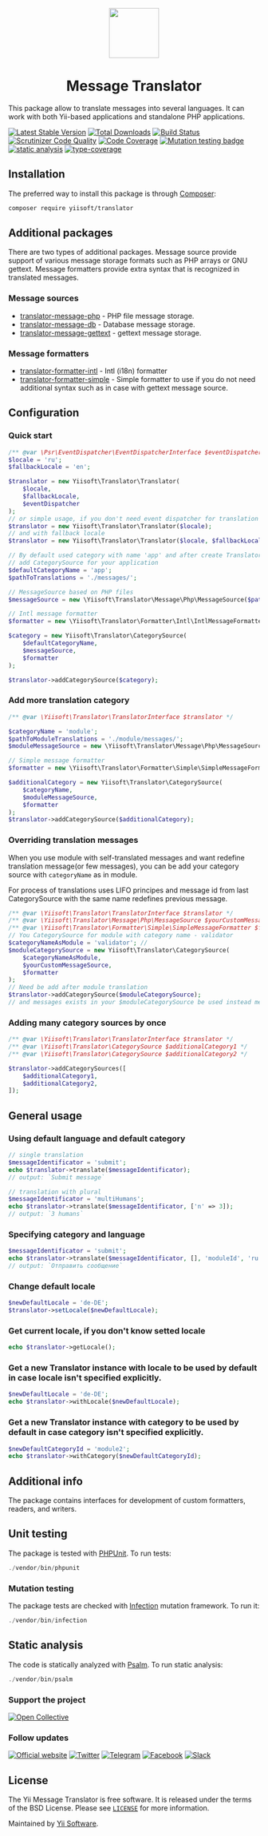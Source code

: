 <p align="center">
    <a href="https://github.com/yiisoft" target="_blank">
        <img src="https://yiisoft.github.io/docs/images/yii_logo.svg" height="100px">
    </a>
</p>
<h1 align="center">Message Translator</h1>

This package allow to translate messages into several languages. It can work with both Yii-based applications and standalone PHP applications.

[![Latest Stable Version](https://poser.pugx.org/yiisoft/translator/v/stable.png)](https://packagist.org/packages/yiisoft/translator)
[![Total Downloads](https://poser.pugx.org/yiisoft/translator/downloads.png)](https://packagist.org/packages/yiisoft/translator)
[![Build Status](https://github.com/yiisoft/translator/workflows/build/badge.svg)](https://github.com/yiisoft/translator/actions)
[![Scrutinizer Code Quality](https://scrutinizer-ci.com/g/yiisoft/translator/badges/quality-score.png?b=master)](https://scrutinizer-ci.com/g/yiisoft/translator/?branch=master)
[![Code Coverage](https://scrutinizer-ci.com/g/yiisoft/translator/badges/coverage.png?b=master)](https://scrutinizer-ci.com/g/yiisoft/translator/?branch=master)
[![Mutation testing badge](https://img.shields.io/endpoint?style=flat&url=https%3A%2F%2Fbadge-api.stryker-mutator.io%2Fgithub.com%2Fyiisoft%2Ftranslator%2Fmaster)](https://dashboard.stryker-mutator.io/reports/github.com/yiisoft/translator/master)
[![static analysis](https://github.com/yiisoft/translator/workflows/static%20analysis/badge.svg)](https://github.com/yiisoft/translator/actions?query=workflow%3A%22static+analysis%22)
[![type-coverage](https://shepherd.dev/github/yiisoft/translator/coverage.svg)](https://shepherd.dev/github/yiisoft/translator)

## Installation

The preferred way to install this package is through [Composer](https://getcomposer.org/download/):
```bash
composer require yiisoft/translator
```

## Additional packages

There are two types of additional packages. Message source provide support of various message storage formats such as PHP arrays or GNU gettext. Message formatters provide extra syntax that is recognized in translated messages.

### Message sources
* [translator-message-php](https://github.com/yiisoft/translator-message-php) - PHP file message storage.
* [translator-message-db](https://github.com/yiisoft/translator-message-db) - Database message storage.
* [translator-message-gettext](https://github.com/yiisoft/translator-message-gettext) - gettext message storage.

### Message formatters
* [translator-formatter-intl](https://github.com/yiisoft/translator-formatter-intl) - Intl (i18n) formatter
* [translator-formatter-simple](https://github.com/yiisoft/translator-formatter-simple) - Simple formatter to use if you do not need additional syntax such as in case with gettext message source.

## Configuration

### Quick start

```php
/** @var \Psr\EventDispatcher\EventDispatcherInterface $eventDispatcher */
$locale = 'ru';
$fallbackLocale = 'en';

$translator = new Yiisoft\Translator\Translator(
    $locale,
    $fallbackLocale,
    $eventDispatcher
);
// or simple usage, if you don't need event dispatcher for translation events and fallback locale
$translator = new Yiisoft\Translator\Translator($locale);
// and with fallback locale
$translator = new Yiisoft\Translator\Translator($locale, $fallbackLocale);

// By default used category with name 'app' and after create Translator instance you can be
// add CategorySource for your application 
$defaultCategoryName = 'app';
$pathToTranslations = './messages/';

// MessageSource based on PHP files
$messageSource = new \Yiisoft\Translator\Message\Php\MessageSource($pathToTranslations);

// Intl message formatter
$formatter = new \Yiisoft\Translator\Formatter\Intl\IntlMessageFormatter(); 

$category = new Yiisoft\Translator\CategorySource(
    $defaultCategoryName, 
    $messageSource,
    $formatter
);

$translator->addCategorySource($category);
```

### Add more translation category

```php
/** @var \Yiisoft\Translator\TranslatorInterface $translator */

$categoryName = 'module';
$pathToModuleTranslations = './module/messages/';
$moduleMessageSource = new \Yiisoft\Translator\Message\Php\MessageSource($pathToModuleTranslations);

// Simple message formatter
$formatter = new \Yiisoft\Translator\Formatter\Simple\SimpleMessageFormatter();

$additionalCategory = new Yiisoft\Translator\CategorySource(
    $categoryName, 
    $moduleMessageSource,
    $formatter
);
$translator->addCategorySource($additionalCategory);
```

### Overriding translation messages
When you use module with self-translated messages and want redefine translation message(or few messages),  you can be
add your category source with `categoryName` as in module.

For process of translations uses LIFO principes and message id from last CategorySource with the same name redefines previous message.
```php
/** @var \Yiisoft\Translator\TranslatorInterface $translator */
/** @var \Yiisoft\Translator\Message\Php\MessageSource $yourCustomMessageSource */
/** @var \Yiisoft\Translator\Formatter\Simple\SimpleMessageFormatter $formatter */
// You CategorySource for module with category name - validator
$categoryNameAsModule = 'validator'; // 
$moduleCategorySource = new Yiisoft\Translator\CategorySource(
    $categoryNameAsModule, 
    $yourCustomMessageSource,
    $formatter
);
// Need be add after module translation
$translator->addCategorySource($moduleCategorySource);
// and messages exists in your $moduleCategorySource be used instead messages in module `validator` (used LIFO principes)
```

### Adding many category sources by once

```php
/** @var \Yiisoft\Translator\TranslatorInterface $translator */
/** @var \Yiisoft\Translator\CategorySource $additionalCategory1 */
/** @var \Yiisoft\Translator\CategorySource $additionalCategory2 */

$translator->addCategorySources([
    $additionalCategory1,
    $additionalCategory2,
]);
```

## General usage

### Using default language and default category
```php
// single translation
$messageIdentificator = 'submit';
echo $translator->translate($messageIdentificator);
// output: `Submit message`

// translation with plural
$messageIdentificator = 'multiHumans';
echo $translator->translate($messageIdentificator, ['n' => 3]);
// output: `3 humans`
```

### Specifying category and language
```php
$messageIdentificator = 'submit';
echo $translator->translate($messageIdentificator, [], 'moduleId', 'ru');
// output: `Отправить сообщение`
```

### Change default locale
```php
$newDefaultLocale = 'de-DE';
$translator->setLocale($newDefaultLocale);
```

### Get current locale, if you don't know setted locale
```php
echo $translator->getLocale();
```

### Get a new Translator instance with locale to be used by default in case locale isn't specified explicitly.
```php
$newDefaultLocale = 'de-DE';
echo $translator->withLocale($newDefaultLocale);
```

### Get a new Translator instance with category to be used by default in case category isn't specified explicitly.
```php
$newDefaultCategoryId = 'module2';
echo $translator->withCategory($newDefaultCategoryId);
```

## Additional info
The package contains interfaces for development of custom formatters, readers, and writers.

## Unit testing

The package is tested with [PHPUnit](https://phpunit.de/). To run tests:

```php
./vendor/bin/phpunit
```

### Mutation testing

The package tests are checked with [Infection](https://infection.github.io/) mutation framework. To run it:

```php
./vendor/bin/infection
```

## Static analysis

The code is statically analyzed with [Psalm](https://psalm.dev/). To run static analysis:

```php
./vendor/bin/psalm
```

### Support the project

[![Open Collective](https://img.shields.io/badge/Open%20Collective-sponsor-7eadf1?logo=open%20collective&logoColor=7eadf1&labelColor=555555)](https://opencollective.com/yiisoft)

### Follow updates

[![Official website](https://img.shields.io/badge/Powered_by-Yii_Framework-green.svg?style=flat)](https://www.yiiframework.com/)
[![Twitter](https://img.shields.io/badge/twitter-follow-1DA1F2?logo=twitter&logoColor=1DA1F2&labelColor=555555?style=flat)](https://twitter.com/yiiframework)
[![Telegram](https://img.shields.io/badge/telegram-join-1DA1F2?style=flat&logo=telegram)](https://t.me/yii3ru)
[![Facebook](https://img.shields.io/badge/facebook-join-1DA1F2?style=flat&logo=facebook&logoColor=ffffff)](https://www.facebook.com/groups/yiitalk)
[![Slack](https://img.shields.io/badge/slack-join-1DA1F2?style=flat&logo=slack)](https://yiiframework.com/go/slack)

## License

The Yii Message Translator is free software. It is released under the terms of the BSD License.
Please see [`LICENSE`](./LICENSE.md) for more information.

Maintained by [Yii Software](https://www.yiiframework.com/).
